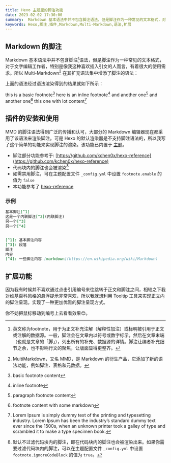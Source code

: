```yaml
---
title: Hexo 主题里的脚注功能
date: 2023-02-02 17:30:00
summary:  Markdown 基本语法中并不包含脚注语法，但是脚注作为一种常见的文本格式，对于文字编辑工作者，特别是像我这种喜欢插入引文的人而言，有着很大的使用需求。所以 Multi-Markdown 在其扩充语法集中增添了脚注的语法：
keywords: Hexo,脚注,插件,Markdown,Multi-Markdown,语法,扩展
---
```


## Markdown 的脚注
Markdown 基本语法中并不包含脚注[^1]语法，但是脚注作为一种常见的文本格式，对于文字编辑工作者，特别是像我这种喜欢插入引文的人而言，有着很大的使用需求。所以 Multi-Markdown[^2] 在其扩充语法集中增添了脚注的语法：

上面的语法经过语法渲染得到的结果就如下所示：

this is a basic footnote[^3]
here is an inline footnote[^4]
and another one[^5]
and another one[^6]
this one with lot content[^7]

## 插件的安装和使用
MMD 的脚注语法得到广泛的传播和认可，大部分的 Markdown 编辑器现在都采用了该语法来渲染脚注。可是 Hexo 的默认渲染器是不支持脚注语法的，所以我写了这个简单的功能来实现脚注的渲染。该功能已内置于 [主题](https://github.com/f-dong/hexo-theme-minimalism)。

- 脚注部分功能参考于: [https://github.com/kchen0x/hexo-reference](https://github.com/kchen0x/hexo-reference)
- 代码块内的脚注也会被渲染[^8]
- 如需禁用脚注，可在主题配置文件 `_config.yml` 中设置 `footnote.enable` 的值为 `false`
- 本功能参考了 [hexo-reference](https://github.com/kchen0x/hexo-reference)

### 示例

```markdown
基本脚注[^1]
这是一个内联脚注[^2](内联脚注)
另一个[^3]
另一个[^4]


[^1]: 基本脚注内容
[^3]: 段落
脚注
内容
[^4]: 一些脚注内容 [markdown](https://en.wikipedia.org/wiki/Markdown)
```

## 扩展功能
因为我有时候并不喜欢通过点击引用编号来往跳转于正文和脚注之间，相较之下我对维基百科风格的悬浮提示非常喜欢，所以我就想利用 Tooltip 工具来实现正文内的脚注呈现。实现了一种更加优雅的脚注呈现方式。

你不妨把鼠标移动到编号上去看看效果😊。

[^1]: 英文称为footnote，用于为正文补充注解（解释性加注）或标明被引用于正文或注解的数据源。一般，脚注会在文章内以符号或数字标示，然后在文章末端（也就是文章的「脚」），列出所有的补充、数据源的详情。脚注让编者补充细节之余，也不影响行文的聚焦，让版面显得更整齐。
[^2]: MultiMarkdown，又名 MMD，是 Markdown 的衍生产品，它添加了新的语法功能，例如脚注、表格和元数据。
[^3]: basic footnote content
[^4]: inline footnote
[^5]: paragraph
footnote
content
[^6]: footnote content with some markdown
[^7]: Lorem Ipsum is simply dummy text of the printing and typesetting industry. Lorem Ipsum has been the industry’s standard dummy text ever since the 1500s, when an unknown printer took a galley of type and scrambled it to make a type specimen book.
[^8]: 默认不过滤代码块内的脚注，即在代码块内的脚注也会被渲染出来。如果你需要过滤代码块内的脚注，可以在主题配置文件 `_config.yml` 中设置 `footnote.ignoreCodeBlock` 的值为 `true`。